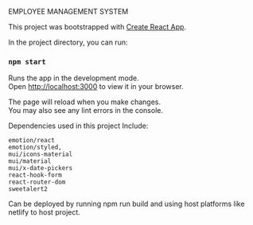 EMPLOYEE MANAGEMENT SYSTEM

This project was bootstrapped with [Create React App](https://github.com/facebook/create-react-app).

In the project directory, you can run:

### `npm start`

Runs the app in the development mode.\
Open [http://localhost:3000](http://localhost:3000) to view it in your browser.

The page will reload when you make changes.\
You may also see any lint errors in the console.

Dependencies used in this project Include:

    emotion/react
    emotion/styled,
    mui/icons-material
    mui/material
    mui/x-date-pickers
    react-hook-form
    react-router-dom
    sweetalert2

Can be deployed by running npm run build
and using host platforms like netlify to host project.
